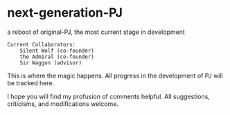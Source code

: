 next-generation-PJ
==================

a reboot of original-PJ, the most current stage in development
~~~
Current Collaborators: 
    Silent Wolf (co-founder)
    the Admiral (co-founder)
    Sir Waggon (advisor)
~~~


This is where the magic happens.
All progress in the development of PJ will be tracked here.

I hope you will find my profusion of comments helpful. All suggestions, criticisms, and modifications welcome.